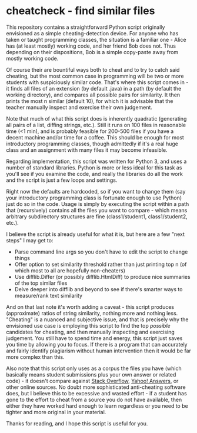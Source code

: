 cheatcheck - find similar files
=======

This repository contains a straightforward Python script originally envisioned as a simple cheating-detection device. For anyone who has taken or taught programming classes, the situation is a familiar one - Alice has (at least mostly) working code, and her friend Bob does not. Thus depending on their dispositions, Bob is a simple copy-paste away from mostly working code.

Of course their are bountiful ways both to cheat and to try to catch said cheating, but the most common case in programming will be two or more students with suspiciously similar code. That's where this script comes in - it finds all files of an extension (by default .java) in a path (by default the working directory), and compares all possible pairs for similarity. It then prints the most n similar (default 10), for which it is advisable that the teacher manually inspect and exercise their own judgement.

Note that much of what this script does is inherently quadratic (generating all pairs of a list, diffing strings, etc.). Still it runs on 100 files in reasonable time (<1 min), and is probably feasible for 200-500 files if you have a decent machine and/or time for a coffee. This should be enough for most introductory programming classes, though admittedly if it's a real huge class and an assignment with many files it may become infeasible.

Regarding implementation, this script was written for Python 3, and uses a number of standard libraries. Python is more or less ideal for this task as you'll see if you examine the code, and really the libraries do all the work and the script is just a few loops and settings.

Right now the defaults are hardcoded, so if you want to change them (say your introductory programming class is fortunate enough to use Python) just do so in the code. Usage is simply by executing the script within a path that (recursively) contains all the files you want to compare - which means arbitrary subdirectory structures are fine (class1/student1, class1/student2, etc.).

I believe the script is already useful for what it is, but here are a few "next steps" I may get to:
- Parse command line args so you don't have to edit the script to change things
- Offer option to set similarity threshold rather than just printing top n (of which most to all are hopefully non-cheaters)
- Use difflib.Differ (or possibly difflib.HtmlDiff) to produce nice summaries of the top similar files
- Delve deeper into difflib and beyond to see if there's smarter ways to measure/rank text similarity

And on that last note it's worth adding a caveat - this script produces (approximate) ratios of string similarity, nothing more and nothing less. "Cheating" is a nuanced and subjective issue, and that is precisely why the envisioned use case is employing this script to find the top *possible* candidates for cheating, and then manually inspecting and exercising judgement. You still have to spend time and energy, this script just saves you time by allowing you to focus. If there is a program that can accurately and fairly identify plagiarism without human intervention then it would be far more complex than this.

Also note that this script only uses as a corpus the files you have (which basically means student submissions plus your own answer or related code) - it doesn't compare against [Stack Overflow](http://stackoverflow.com/), [Yahoo! Answers](https://answers.yahoo.com/), or other online sources. No doubt more sophisticated anti-cheating software does, but I believe this to be excessive and wasted effort - if a student has gone to the effort to cheat from a source you do not have available, then either they have worked hard enough to learn regardless or you need to be tighter and more original in your material.

Thanks for reading, and I hope this script is useful for you.
